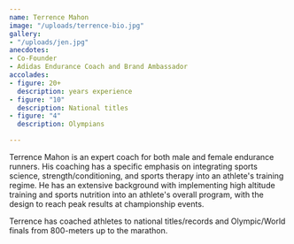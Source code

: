 ```yaml
---
name: Terrence Mahon
image: "/uploads/terrence-bio.jpg"
gallery:
- "/uploads/jen.jpg"
anecdotes:
- Co-Founder
- Adidas Endurance Coach and Brand Ambassador
accolades:
- figure: 20+
  description: years experience
- figure: "10"
  description: National titles
- figure: "4"
  description: Olympians

---
```

Terrence Mahon is an expert coach for both male and female endurance runners. His coaching has a specific emphasis on integrating sports science, strength/conditioning, and sports therapy into an athlete's training regime. He has an extensive background with implementing high altitude training and sports nutrition into an athlete's overall program, with the design to reach peak results at championship events. 

<!-- excerpt -->

Terrence has coached athletes to national titles/records and Olympic/World finals from 800-meters up to the marathon.